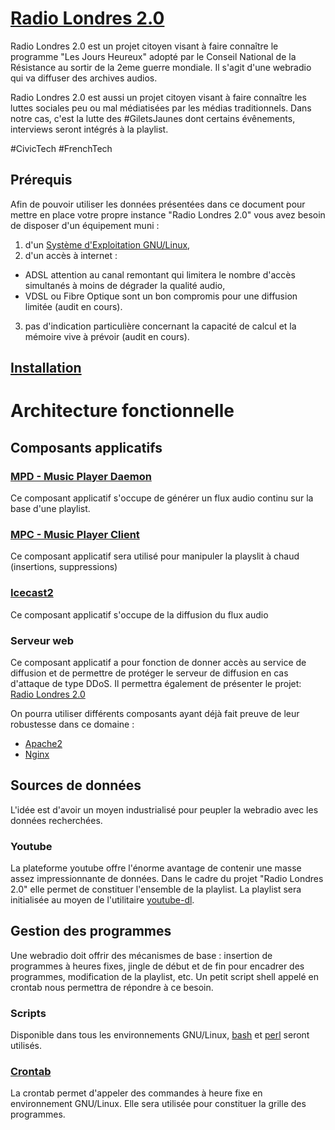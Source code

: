 # [Radio Londres 2.0](https://freddy.linuxtribe.fr/radio-londres/)
Radio Londres 2.0 est un projet citoyen visant à faire connaître le programme "Les Jours Heureux" adopté par le Conseil National de la Résistance au sortir de la 2eme guerre mondiale. Il s'agit d'une webradio qui va diffuser des archives audios.

Radio Londres 2.0 est aussi un projet citoyen visant à faire connaître les luttes sociales peu ou mal médiatisées par les médias traditionnels. Dans notre cas, c'est la lutte des #GiletsJaunes dont certains évênements, interviews seront intégrés à la playlist.

#CivicTech #FrenchTech

## Prérequis
Afin de pouvoir utiliser les données présentées dans ce document pour mettre en place votre propre instance "Radio Londres 2.0" vous avez besoin de disposer d'un équipement muni :
1. d'un [Système d'Exploitation GNU/Linux](https://fr.wikipedia.org/wiki/Liste_des_distributions_GNU/Linux),
2. d'un accès à internet :
- ADSL attention au canal remontant qui limitera le nombre d'accès simultanés à moins de dégrader la qualité audio,
- VDSL ou Fibre Optique sont un bon compromis pour une diffusion limitée (audit en cours).
3. pas d'indication particulière concernant la capacité de calcul et la mémoire vive à prévoir (audit en cours).

## [Installation](install.md)

# Architecture fonctionnelle

## Composants applicatifs

### [MPD - Music Player Daemon](https://www.musicpd.org/)
Ce composant applicatif s'occupe de générer un flux audio continu sur la base d'une playlist.

### [MPC - Music Player Client](https://www.musicpd.org/clients/mpc/)
Ce composant applicatif sera utilisé pour manipuler la playslit à chaud (insertions, suppressions)

### [Icecast2](http://icecast.org/)
Ce composant applicatif s'occupe de la diffusion du flux audio

### Serveur web
Ce composant applicatif a pour fonction de donner accès au service de diffusion et de permettre de protéger le serveur de diffusion en cas d'attaque de type DDoS.
Il permettra également de présenter le projet: [Radio Londres 2.0](https://freddy.linuxtribe.fr/radio-londres)

On pourra utiliser différents composants ayant déjà fait preuve de leur robustesse dans ce domaine :
+ [Apache2](http://httpd.apache.org/)
+ [Nginx](https://nginx.org/en/)

## Sources de données
L'idée est d'avoir un moyen industrialisé pour peupler la webradio avec les données recherchées.

### Youtube
La plateforme youtube offre l'énorme avantage de contenir une masse assez impressionnante de données. Dans le cadre du projet "Radio Londres 2.0" elle permet de constituer l'ensemble de la playlist. La playlist sera initialisée au moyen de l'utilitaire [youtube-dl](https://ytdl-org.github.io/youtube-dl/index.html).

## Gestion des programmes
Une webradio doit offrir des mécanismes de base : insertion de programmes à heures fixes, jingle de début et de fin pour encadrer des programmes, modification de la playlist, etc. Un petit script shell appelé en crontab nous permettra de répondre à ce besoin.

### Scripts
Disponible dans tous les environnements GNU/Linux, [bash](https://www.gnu.org/software/bash/) et [perl](https://www.perl.org/) seront utilisés.

### [Crontab](https://fr.wikipedia.org/wiki/Cron)
La crontab permet d'appeler des commandes à heure fixe en environnement GNU/Linux. Elle sera utilisée pour constituer la grille des programmes.
